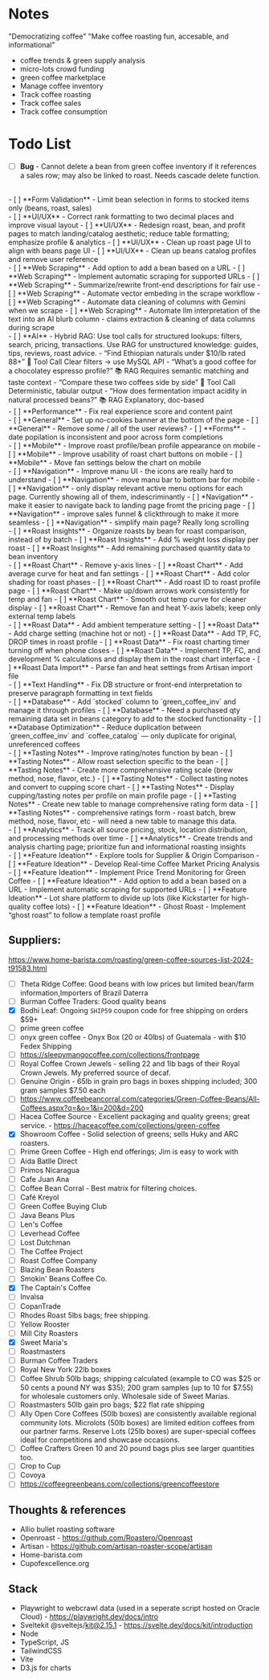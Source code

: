 # Notes

"Democratizing coffee"
"Make coffee roasting fun, accesable, and informational"

- coffee trends & green supply analysis
- micro-lots crowd funding
- green coffee marketplace
- Manage coffee inventory
- Track coffee roasting
- Track coffee sales
- Track coffee consumption

# Todo List

- [ ] **Bug** - Cannot delete a bean from green coffee inventory if it references a sales row; may also be linked to roast. Needs cascade delete function.
<br>
- [ ] **Form Validation** - Limit bean selection in forms to stocked items only (beans, roast, sales)
<br>
- [ ] **UI/UX** - Correct rank formatting to two decimal places and improve visual layout
- [ ] **UI/UX** - Redesign roast, bean, and profit pages to match landing/catalog aesthetic; reduce table formatting; emphasize profile & analytics
- [ ] **UI/UX** - Clean up roast page UI to align with beans page UI
- [ ] **UI/UX** - Clean up beans catalog profiles and remove user reference
<br>
- [ ] **Web Scraping** - Add option to add a bean based on a URL
- [ ] **Web Scraping** - Implement automatic scraping for supported URLs
- [ ] **Web Scraping** - Summarize/rewrite front-end descriptions for fair use
- [ ] **Web Scraping** - Automate vector embeding in the scrape workflow
- [ ] **Web Scraping** - Automate data cleaning of columns with Gemini when we scrape
- [ ] **Web Scraping** - Automate llm interpretation of the text into an AI blurb column - claims extraction & cleaning of data columns during scrape
<br>
- [ ] **AI** - Hybrid RAG: Use tool calls for structured lookups: filters, search, pricing, transactions. Use RAG for unstructured knowledge: guides, tips, reviews, roast advice.  
      - “Find Ethiopian naturals under $10/lb rated 88+” 🔧 Tool Call Clear filters → use MySQL API  
      - “What’s a good coffee for a chocolatey espresso profile?” 📚 RAG Requires semantic matching and taste context  
      - “Compare these two coffees side by side” 🔧 Tool Call Deterministic, tabular output  
      - “How does fermentation impact acidity in natural processed beans?” 📚 RAG Explanatory, doc-based  
<br>
- [ ] **Performance** - Fix real experience score and content paint
<br>
- [ ] **General** - Set up no-cookies banner at the bottom of the page
- [ ] **General** - Remove some / all of the user reviews?
- [ ] **Forms** - date popilation is inconsistent and poor across form completions
<br>
- [ ] **Mobile** - Improve roast profile/bean profile appearance on mobile
- [ ] **Mobile** - Improve usability of roast chart buttons on mobile
- [ ] **Mobile** - Move fan settings below the chart on mobile
<br>
- [ ] **Navigation** - Improve manu UI - the icons are really hard to understand
- [ ] **Navigation** - move manu bar to bottom bar for mobile
- [ ] **Navigation** - only display relevant active menu options for each page. Currently showing all of them, indescriminantly
- [ ] *Navigation** - make it easier to navigate back to landing page fromt the pricing page
- [ ] **Navigation** - improve sales funnel & clickthrough to make it more seamless
- [ ] **Navigation** - simplify main page? Really long scrolling
<br>
- [ ] **Roast Insights** - Organize roasts by bean for roast comparison, instead of by batch
- [ ] **Roast Insights** - Add % weight loss display per roast
- [ ] **Roast Insights** - Add remaining purchased quantity data to bean inventory
<br>
- [ ] **Roast Chart** - Remove y-axis lines
- [ ] **Roast Chart** - Add average curve for heat and fan settings
- [ ] **Roast Chart** - Add color shading for roast phases
- [ ] **Roast Chart** - Add roast ID to roast profile page
- [ ] **Roast Chart** - Make up/down arrows work consistently for temp and fan
- [ ] **Roast Chart** - Smooth out temp curve for cleaner display
- [ ] **Roast Chart** - Remove fan and heat Y-axis labels; keep only external temp labels
<br>
- [ ] **Roast Data** - Add ambient temperature setting
- [ ] **Roast Data** - Add charge setting (machine hot or not)
- [ ] **Roast Data** - Add TP, FC, DROP times in roast profile
- [ ] **Roast Data** - Fix roast charting timer turning off when phone closes
- [ ] **Roast Data** - Implement TP, FC, and development % calculations and display them in the roast chart interface
- [ ] **Roast Data Import** - Parse fan and heat settings from Artisan import file
<br>
- [ ] **Text Handling** - Fix DB structure or front-end interpretation to preserve paragraph formatting in text fields
<br>  
- [ ] **Database** - Add `stocked` column to `green_coffee_inv` and manage it through profiles
- [ ] **Database** - Need a purchased qty remaining data set in beans category to add to the stocked functionality
- [ ] **Database Optimization** - Reduce duplication between `green_coffee_inv` and `coffee_catalog` — only duplicate for original, unreferenced coffees
<br>
- [ ] **Tasting Notes** - Improve rating/notes function by bean
- [ ] **Tasting Notes** - Allow roast selection specific to the bean
- [ ] **Tasting Notes** - Create more comprehensive rating scale (brew method, nose, flavor, etc.)
- [ ] **Tasting Notes** - Collect tasting notes and convert to cupping score chart
- [ ] **Tasting Notes** - Display cupping/tasting notes per profile on main profile page
- [ ] **Tasting Notes** - Create new table to manage comprehensive rating form data
- [ ] **Tasting Notes** - comprehensive ratings form - roast batch, brew method, nose, flavor, etc - will need a new table to manage this data.
<br>
- [ ] **Analytics** - Track all source pricing, stock, location distribution, and processing methods over time
- [ ] **Analytics** - Create trends and analysis charting page; prioritize fun and informational roasting insights
<br> 
- [ ] **Feature Ideation** - Explore tools for Supplier & Origin Comparison
- [ ] **Feature Ideation** - Develop Real-time Coffee Market Pricing Analysis
- [ ] **Feature Ideation** - Implement Price Trend Monitoring for Green Coffee
- [ ] **Feature Ideation** - Add option to add a bean based on a URL - Implement automatic scraping for supported URLs
- [ ] **Feature Ideation** - Lot share platform to divide up lots (like Kickstarter for high-quality coffee lots)
- [ ] **Feature Ideation** - Ghost Roast - Implement “ghost roast” to follow a template roast profile

  
## Suppliers:
https://www.home-barista.com/roasting/green-coffee-sources-list-2024-t91583.html
-   [ ] Theta Ridge Coffee: Good beans with low prices but limited bean/farm information,Importers of Brazil Daterra
-   [ ] Burman Coffee Traders: Good quality beans
-   [x] Bodhi Leaf: Ongoing `SHIP59` coupon code for free shipping on orders $59+
-   [ ] prime green coffee
-   [ ] onyx green coffee - Onyx Box (20 or 40lbs) of Guatemala - with $10 Fedex Shipping
-   [ ] https://sleepymangocoffee.com/collections/frontpage
-   [ ] Royal Coffee Crown Jewels - selling 22 and 1lb bags of their Royal Crown Jewels. My preferred source of decaf.
-   [ ] Genuine Origin - 65lb in grain pro bags in boxes shipping included; 300 gram samples $7.50 each
-   [ ] https://www.coffeebeancorral.com/categories/Green-Coffee-Beans/All-Coffees.aspx?q=&o=1&i=200&d=200
-   [ ] Hacea Coffee Source - Excellent packaging and quality greens; great service. - https://haceacoffee.com/collections/green-coffee
-   [x] Showroom Coffee - Solid selection of greens; sells Huky and ARC roasters.
-   [ ] Prime Green Coffee - High end offerings; Jim is easy to work with
-   [ ] Aida Batlle Direct
-   [ ] Primos Nicaragua
-   [ ] Cafe Juan Ana
-   [ ] Coffee Bean Corral - Best matrix for filtering choices.
-   [ ] Café Kreyol
-   [ ] Green Coffee Buying Club
-   [ ] Java Beans Plus
-   [ ] Len's Coffee
-   [ ] Leverhead Coffee
-   [ ] Lost Dutchman
-   [ ] The Coffee Project
-   [ ] Roast Coffee Company
-   [ ] Blazing Bean Roasters
-   [ ] Smokin' Beans Coffee Co.
-   [x] The Captain's Coffee
-   [ ] Invalsa
-   [ ] CopanTrade
-   [ ] Rhodes Roast 5lbs bags; free shipping.
-   [ ] Yellow Rooster
-   [ ] Mill City Roasters
-   [x] Sweet Maria's
-   [ ] Roastmasters
-   [ ] Burman Coffee Traders
-   [ ] Royal New York 22lb boxes
-   [ ] Coffee Shrub 50lb bags; shipping calculated (example to CO was $25 or 50 cents a pound NY was $35); 200 gram samples (up to 10 for $7.55) for wholesale customers only. Wholesale side of Sweet Marias.
-   [ ] Roastmasters 50lb gain pro bags; $22 flat rate shipping
-   [ ] Ally Open Core Coffees (50lb boxes) are consistently available regional community lots. Microlots (50lb boxes) are limited edition coffees from our partner farms. Reserve Lots (25lb boxes) are super-special coffees ideal for competitions and showcase occasions.
-   [ ] Coffee Crafters Green 10 and 20 pound bags plus see larger quantities too.
-   [ ] Crop to Cup
-   [ ] Covoya
-   [ ] https://coffeegreenbeans.com/collections/greencoffeestore

## Thoughts & references

  - Allio bullet roasting software
  - Openroast - https://github.com/Roastero/Openroast
  - Artisan - https://github.com/artisan-roaster-scope/artisan
  - Home-barista.com
  - Cupofexcellence.org
    
## Stack

- Playwright to webcrawl data (used in a seperate script hosted on Oracle Cloud) - https://playwright.dev/docs/intro
- Sveltekit @sveltejs/kit@2.15.1 - https://svelte.dev/docs/kit/introduction
- Node
- TypeScript, JS
- TailwindCSS
- Vite
- D3.js for charts
